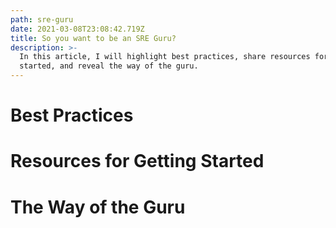 ```yaml
---
path: sre-guru
date: 2021-03-08T23:08:42.719Z
title: So you want to be an SRE Guru?
description: >-
  In this article, I will highlight best practices, share resources for getting
  started, and reveal the way of the guru.
---
```

# Best Practices

# Resources for Getting Started

# The Way of the Guru
